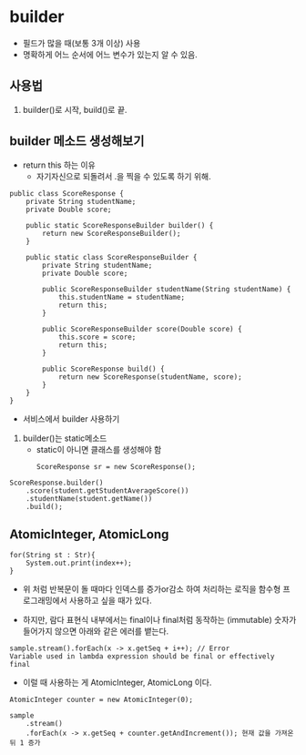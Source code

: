 # builder
- 필드가 많을 때(보통 3개 이상) 사용
- 명확하게 어느 순서에 어느 변수가 있는지 알 수 있음. 

## 사용법
1. builder()로 시작, build()로 끝.

## builder 메소드 생성해보기
- return this 하는 이유
	- 자기자신으로 되돌려서 .을 찍을 수 있도록 하기 위해.
```
public class ScoreResponse {
    private String studentName;
    private Double score;

    public static ScoreResponseBuilder builder() {
        return new ScoreResponseBuilder();
    }

    public static class ScoreResponseBuilder {
        private String studentName;
        private Double score;

        public ScoreResponseBuilder studentName(String studentName) {
            this.studentName = studentName;
            return this;
        }

        public ScoreResponseBuilder score(Double score) {
            this.score = score;
            return this;
        }

        public ScoreResponse build() {
            return new ScoreResponse(studentName, score);
        }
    }
}
```
- 서비스에서 builder 사용하기 
1. builder()는 static메소드
	- static이 아니면 클래스를 생성해야 함
		```
		ScoreResponse sr = new ScoreResponse();
		```
```
ScoreResponse.builder()
	.score(student.getStudentAverageScore())
	.studentName(student.getName())
	.build();
```

## AtomicInteger, AtomicLong

```
for(String st : Str){
	System.out.print(index++);
}
```

- 위 처럼 반복문이 돌 때마다 인덱스를 증가or감소 하여 처리하는 로직을 함수형 프로그래밍에서 사용하고 싶을 때가 있다.

- 하지만, 람다 표현식 내부에서는 final이나 final처럼 동작하는 (immutable) 숫자가 들어가지 않으면 아래와 같은 에러를 뱉는다.

```
sample.stream().forEach(x -> x.getSeq + i++); // Error
Variable used in lambda expression should be final or effectively final
```

- 이럴 때 사용하는 게 AtomicInteger, AtomicLong 이다.

```
AtomicInteger counter = new AtomicInteger(0);

sample
	.stream()
	.forEach(x -> x.getSeq + counter.getAndIncrement()); 현재 값을 가져온 뒤 1 증가
```
